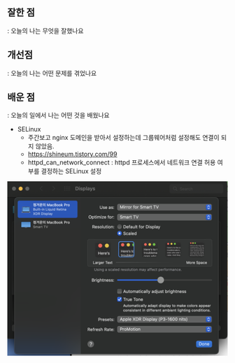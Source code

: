 
## 잘한 점
: 오늘의 나는 무엇을 잘했나요


## 개선점
: 오늘의 나는 어떤 문제를 겪었나요


## 배운 점
: 오늘의 일에서 나는 어떤 것을 배웠나요


- SELinux 
	-  주간보고 nginx 도메인을 받아서 설정하는데 그룹웨어처럼 설정해도 연결이 되지 않았음. 
	- https://shineum.tistory.com/99
	- httpd_can_network_connect : httpd 프로세스에서 네트워크 연결 허용 여부를 결정하는 SELinux 설정 


![](../img/Pasted%20image%2020220901184244.png)
